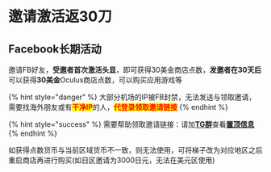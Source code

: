 # 邀请激活返30刀

## Facebook长期活动

邀请FB好友，**受邀者首次激活头显**，即可获得30美金商店点数，**发邀者在30天后**可以获得**30美金**Oculus商店点数，可以购买应用游戏等

{% hint style="danger" %}
大部分机场的IP被FB封禁，无法发送与领取邀请，需要找海外朋友或有<mark style="color:red;">**干净IP**</mark>的人，<mark style="color:red;">**代登录领取邀请链接**</mark>
{% endhint %}

{% hint style="success" %}
需要帮助领取邀请链接：请加[**TG群**](https://t.me/Ocguide\_cn)查看[**置顶信息**](https://t.me/Ocguide\_cn/1510)
{% endhint %}

如获得点数货币与当前区域货币不一致，则无法使用，可将梯子改为对应地区之后重启商店再进行购买(如日区邀请为3000日元，无法在美元区使用)

